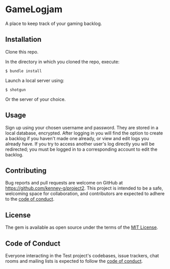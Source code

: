 # GameLogjam

A place to keep track of your gaming backlog.

## Installation

Clone this repo.

In the directory in which you cloned the repo, execute:

    $ bundle install

Launch a local server using:

    $ shotgun

Or the server of your choice.

## Usage

Sign up using your chosen username and password. They are stored in a local database, encrypted. After logging in you will find the option to create a backlog if you haven't made one already, or view and edit logs you already have.
If you try to access another user's log directly you will be redirected; you must be logged in to a corresponding account to edit the backlog. 

## Contributing

Bug reports and pull requests are welcome on GitHub at https://github.com/kenney-g/project2. This project is intended to be a safe, welcoming space for collaboration, and contributors are expected to adhere to the [code of conduct](https://github.com/[USERNAME]/test/blob/master/CODE_OF_CONDUCT.md).


## License

The gem is available as open source under the terms of the [MIT License](https://opensource.org/licenses/MIT).

## Code of Conduct

Everyone interacting in the Test project's codebases, issue trackers, chat rooms and mailing lists is expected to follow the [code of conduct](https://github.com/[USERNAME]/test/blob/master/CODE_OF_CONDUCT.md).
